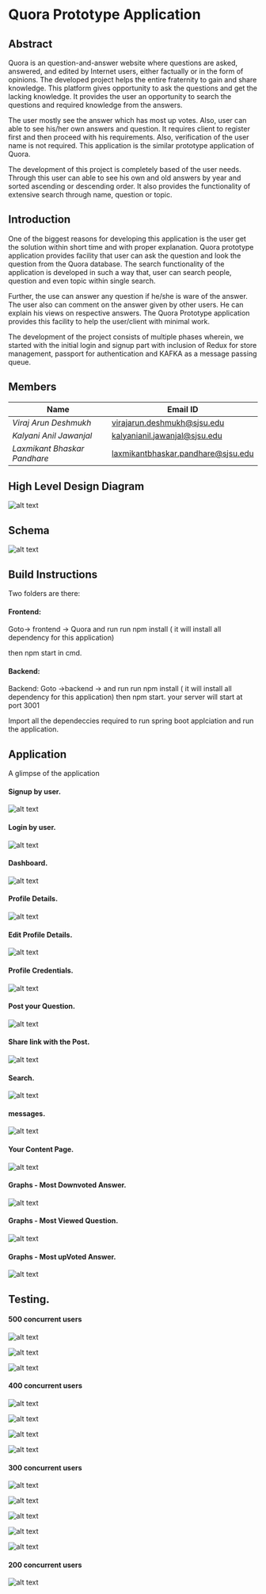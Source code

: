 # Quora Prototype Application 

## Abstract 

Quora is an question-and-answer website where questions are asked, answered, and edited by Internet users, either factually or in the form of opinions. The developed project helps the entire fraternity to gain and share knowledge. This platform gives opportunity to ask the questions and get the lacking knowledge. It provides the user an opportunity to search the questions and required knowledge from the answers.

The user mostly see the answer which has most up votes. Also, user can able to see his/her own answers and question. It requires client to register first and then proceed with his requirements. Also, verification of the user name is not required. This application is the similar prototype application of Quora. 

The development of this project is completely based of the user needs. Through this user can able to see his own and old answers by year and sorted ascending or descending order. It also provides the functionality of extensive search through name, question or topic.

## Introduction

One of the biggest reasons for developing this application is the user get the solution within short time and with proper explanation. Quora prototype application provides facility that user can ask the question and look the question from the Quora database. The search functionality of the application is developed in such a way that, user can search people, question and even topic within single search.

Further, the use can answer any question if he/she is ware of the answer. The user also can comment on the answer given by other users. He can explain his views on respective answers. The Quora Prototype application provides this facility to help the user/client with minimal work.

The development of the project consists of multiple phases wherein, we started with the initial login and signup part with inclusion of Redux for store management, passport for authentication and KAFKA as a message passing queue.


## Members 

   | Name                           |              Email ID                 | 
   |--------------------------------|---------------------------------------|
   | *Viraj Arun Deshmukh*          |   virajarun.deshmukh@sjsu.edu         |
   | *Kalyani Anil Jawanjal*        |   kalyanianil.jawanjal@sjsu.edu       |
   |*Laxmikant Bhaskar Pandhare*    |   laxmikantbhaskar.pandhare@sjsu.edu  |
   

## High Level Design Diagram
![alt text](https://github.com/VirajDeshmukh1/Quora-Prototype-Application/blob/master/images/High%20Level%20Design.png)

## Schema
![alt text](https://github.com/VirajDeshmukh1/Quora-Prototype-Application/blob/master/images/Schema.png)

## Build Instructions

Two folders are there: 

#### Frontend: 

Goto-> frontend -> Quora and run run npm install ( it will install all dependency for this application) 

then npm start in cmd. 

#### Backend: 

Backend: Goto ->backend -> and run run npm install ( it will install all dependency for this application) then npm start. your server will start at port 3001

Import all the dependeccies required to run spring boot applciation and run the application.


## Application
A glimpse of the application

#### Signup by user.

![alt text](https://github.com/VirajDeshmukh1/Quora-Prototype-Application/blob/master/images/Signup.png)

#### Login by user.

![alt text](https://github.com/VirajDeshmukh1/Quora-Prototype-Application/blob/master/images/Login%20in%20image.png)

#### Dashboard.

![alt text](https://github.com/VirajDeshmukh1/Quora-Prototype-Application/blob/master/images/Dashboard.png)

#### Profile Details.

![alt text](https://github.com/VirajDeshmukh1/Quora-Prototype-Application/blob/master/images/Profile%20Details.png)

#### Edit Profile Details.

![alt text](https://github.com/VirajDeshmukh1/Quora-Prototype-Application/blob/master/images/Profile%20Personal%20Details.png)

#### Profile Credentials.

![alt text](https://github.com/VirajDeshmukh1/Quora-Prototype-Application/blob/master/images/Profile%20Credentials.png)

#### Post your Question.

![alt text](https://github.com/VirajDeshmukh1/Quora-Prototype-Application/blob/master/images/post%20your%20question.png)

#### Share link with the Post.

![alt text](https://github.com/VirajDeshmukh1/Quora-Prototype-Application/blob/master/images/Share%20link%20with%20question%20Post.png)

#### Search.

![alt text](https://github.com/VirajDeshmukh1/Quora-Prototype-Application/blob/master/images/Search.png)

#### messages.

![alt text](https://github.com/VirajDeshmukh1/Quora-Prototype-Application/blob/master/images/messages.png)

#### Your Content Page.

![alt text](https://github.com/VirajDeshmukh1/Quora-Prototype-Application/blob/master/images/your%20content%20page.png)

#### Graphs - Most Downvoted Answer.

![alt text](https://github.com/VirajDeshmukh1/Quora-Prototype-Application/blob/master/images/Graph%20Moost%20doownvotes%20answer.png)

#### Graphs - Most Viewed Question.

![alt text](https://github.com/VirajDeshmukh1/Quora-Prototype-Application/blob/master/images/Graphs%20Most%20Viewed%20Questions.png)

#### Graphs - Most upVoted Answer.

![alt text](https://github.com/VirajDeshmukh1/Quora-Prototype-Application/blob/master/images/Graphs%20Most%20upVotes%20Answers.png)



## Testing.

#### 500 concurrent users

![alt text](https://github.com/VirajDeshmukh1/Quora-Prototype-Application/blob/master/images/test%20case%20images%202.png)

![alt text](https://github.com/VirajDeshmukh1/Quora-Prototype-Application/blob/master/images/test%20case%20images%201.png)

![alt text](https://github.com/VirajDeshmukh1/Quora-Prototype-Application/blob/master/images/test%20case%20images%203.png)


#### 400 concurrent users

![alt text](https://github.com/VirajDeshmukh1/Quora-Prototype-Application/blob/master/images/test%20case%20images%204.png)

![alt text](https://github.com/VirajDeshmukh1/Quora-Prototype-Application/blob/master/images/test%20case%20images%206.png)

![alt text](https://github.com/VirajDeshmukh1/Quora-Prototype-Application/blob/master/images/test%20case%20images%206.png)

![alt text](https://github.com/VirajDeshmukh1/Quora-Prototype-Application/blob/master/images/test%20case%20images%207.png)


#### 300 concurrent users

![alt text](https://github.com/VirajDeshmukh1/Quora-Prototype-Application/blob/master/images/test%20case%20images%205.png)

![alt text](https://github.com/VirajDeshmukh1/Quora-Prototype-Application/blob/master/images/test%20case%20images%209.png)

![alt text](https://github.com/VirajDeshmukh1/Quora-Prototype-Application/blob/master/images/test%20case%20images%2010.png)

![alt text](https://github.com/laxmikantbpandhare/Quora-Prototype-Application/blob/master/images/test%20case%20images%2011.png)

![alt text](https://github.com/laxmikantbpandhare/Quora-Prototype-Application/blob/master/images/test%20case%20images%2012.png)

#### 200 concurrent users

![alt text](https://github.com/laxmikantbpandhare/Quora-Prototype-Application/blob/master/images/test%20case%20images%2013.png)
